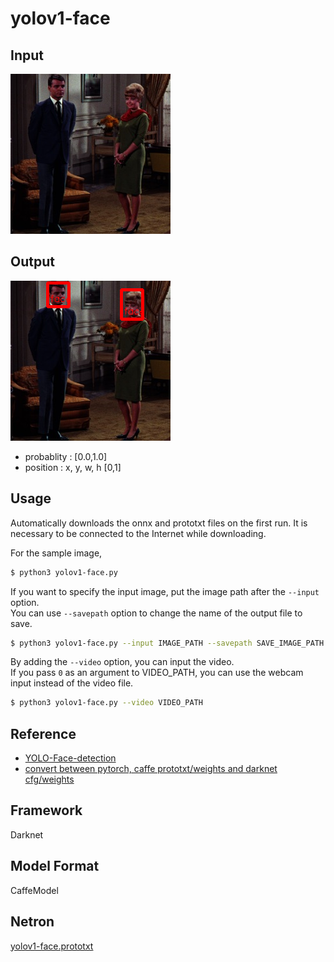 # yolov1-face

## Input

![Input](couple.jpg)

## Output

![Output](output.png)

- probablity : [0.0,1.0]
- position : x, y, w, h [0,1]

## Usage
Automatically downloads the onnx and prototxt files on the first run.
It is necessary to be connected to the Internet while downloading.

For the sample image,
``` bash
$ python3 yolov1-face.py
```

If you want to specify the input image, put the image path after the `--input` option.  
You can use `--savepath` option to change the name of the output file to save.
```bash
$ python3 yolov1-face.py --input IMAGE_PATH --savepath SAVE_IMAGE_PATH
```

By adding the `--video` option, you can input the video.   
If you pass `0` as an argument to VIDEO_PATH, you can use the webcam input instead of the video file.
```bash
$ python3 yolov1-face.py --video VIDEO_PATH
```


## Reference

- [YOLO-Face-detection](https://github.com/dannyblueliu/YOLO-Face-detection)
- [convert between pytorch, caffe prototxt/weights and darknet cfg/weights](https://github.com/marvis/pytorch-caffe-darknet-convert)

## Framework

Darknet

## Model Format

CaffeModel

## Netron

[yolov1-face.prototxt](https://netron.app/?url=https://storage.googleapis.com/ailia-models/yolov1-face/yolov1-face.prototxt)
